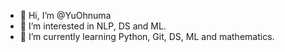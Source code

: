 - 👋 Hi, I’m @YuOhnuma
- 👀 I’m interested in NLP, DS and ML. 
- 🌱 I’m currently learning Python, Git, DS, ML and mathematics.

<!---
YuOhnuma/YuOhnuma is a ✨ special ✨ repository because its `README.md` (this file) appears on your GitHub profile.
You can click the Preview link to take a look at your changes.
--->
